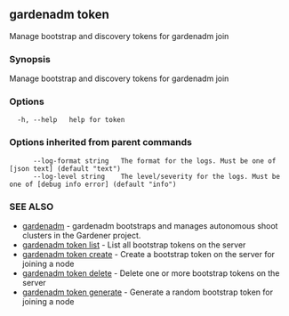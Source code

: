 ## gardenadm token

Manage bootstrap and discovery tokens for gardenadm join

### Synopsis

Manage bootstrap and discovery tokens for gardenadm join

### Options

```
  -h, --help   help for token
```

### Options inherited from parent commands

```
      --log-format string   The format for the logs. Must be one of [json text] (default "text")
      --log-level string    The level/severity for the logs. Must be one of [debug info error] (default "info")
```

### SEE ALSO

* [gardenadm](gardenadm.md)	 - gardenadm bootstraps and manages autonomous shoot clusters in the Gardener project.
* [gardenadm token list](gardenadm_token_list.md)	 - List all bootstrap tokens on the server
* [gardenadm token create](gardenadm_token_create.md)	 - Create a bootstrap token on the server for joining a node
* [gardenadm token delete](gardenadm_token_delete.md)	 - Delete one or more bootstrap tokens on the server
* [gardenadm token generate](gardenadm_token_generate.md)	 - Generate a random bootstrap token for joining a node

